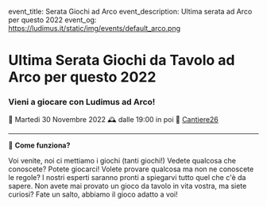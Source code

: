 event_title: Serata Giochi ad Arco
event_description: Ultima serata ad Arco per questo 2022
event_og: https://ludimus.it/static/img/events/default_arco.png

# Ultima Serata Giochi da Tavolo ad Arco per questo 2022

### Vieni a giocare con Ludimus ad Arco!

📅 Martedi 30 Novembre 2022
🕰 dalle 19:00 in poi
📍 [Cantiere26](https://g.page/Cantiere26?share)

---

🎲 **Come funziona?**

Voi venite, noi ci mettiamo i giochi (tanti giochi!)
Vedete qualcosa che conoscete? Potete giocarci!
Volete provare qualcosa ma non ne conoscete le regole? I nostri esperti saranno pronti a spiegarvi tutto quel che c'è da sapere.
Non avete mai provato un gioco da tavolo in vita vostra, ma siete curiosi? Fate un salto, abbiamo il gioco adatto a voi!
